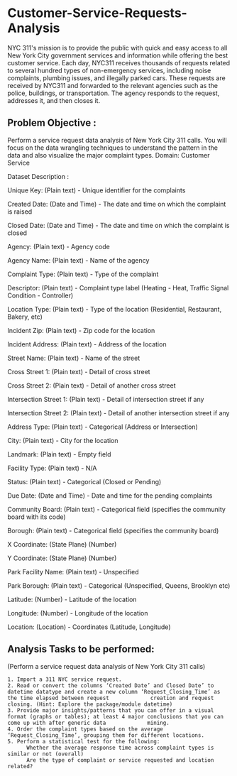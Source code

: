 # Customer-Service-Requests-Analysis

NYC 311's mission is to provide the public with quick and easy access to all New York City government services and information while offering the best customer service. Each day, NYC311 receives thousands of requests related to several hundred types of non-emergency services, including noise complaints, plumbing issues, and illegally parked cars. These requests are received by NYC311 and forwarded to the relevant agencies such as the police, buildings, or transportation. The agency responds to the request, addresses it, and then closes it.

## Problem Objective :

Perform a service request data analysis of New York City 311 calls. You will focus on the data wrangling techniques to understand the pattern in the data and also visualize the major complaint types.
Domain: Customer Service

Dataset Description :


Unique Key:	           (Plain text) - Unique identifier for the complaints

Created Date:	       (Date and Time) - The date and time on which the complaint is raised

Closed Date:           (Date and Time)  - The date and time on which the complaint is closed

Agency:	               (Plain text) - Agency code

Agency Name:	           (Plain text) - Name of the agency

Complaint Type:	       (Plain text) - Type of the complaint

Descriptor:	           (Plain text) - Complaint type label (Heating - Heat, Traffic Signal Condition - Controller)

Location Type:	       (Plain text) - Type of the location (Residential, Restaurant, Bakery, etc)

Incident Zip:	       (Plain text) - Zip code for the location

Incident Address:	   (Plain text) - Address of the location

Street Name:	           (Plain text) - Name of the street

Cross Street 1:	       (Plain text) - Detail of cross street

Cross Street 2:	       (Plain text) - Detail of another cross street

Intersection Street 1:  (Plain text) - Detail of intersection street if any

Intersection Street 2:  (Plain text) - Detail of another intersection street if any

Address Type:	       (Plain text) - Categorical (Address or Intersection)

City:	               (Plain text) - City for the location

Landmark:	           (Plain text) - Empty field

Facility Type:	       (Plain text) - N/A

Status:	               (Plain text) - Categorical (Closed or Pending)

Due Date:	           (Date and Time) - Date and time for the pending complaints

Community Board:	       (Plain text) - Categorical field (specifies the community board with its code)

Borough:	               (Plain text) - Categorical field (specifies the community board)

X Coordinate:	       (State Plane) (Number)

Y Coordinate:	       (State Plane) (Number)

Park Facility Name:	   (Plain text) - Unspecified

Park Borough:	       (Plain text) - Categorical (Unspecified, Queens, Brooklyn etc)

Latitude:	           (Number) - Latitude of the location

Longitude:	           (Number) - Longitude of the location

Location:	           (Location) - Coordinates (Latitude, Longitude)

## Analysis Tasks to be performed:

(Perform a service request data analysis of New York City 311 calls) 

    1. Import a 311 NYC service request.
    2. Read or convert the columns ‘Created Date’ and Closed Date’ to datetime datatype and create a new column ‘Request_Closing_Time’ as the time elapsed between request             creation and request closing. (Hint: Explore the package/module datetime)
    3. Provide major insights/patterns that you can offer in a visual format (graphs or tables); at least 4 major conclusions that you can come up with after generic data             mining.
    4. Order the complaint types based on the average ‘Request_Closing_Time’, grouping them for different locations.
    5. Perform a statistical test for the following:
          Whether the average response time across complaint types is similar or not (overall)
          Are the type of complaint or service requested and location related?
